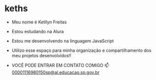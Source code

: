 # keths
- Meu nome é Ketllyn Freitas
- Estou estudando na Alura
- Estou me desenvolvendo na linguagem JavaScript 
- Utilizo esse espaço para minha organização e compartilhamento dos meu projetos desenvolvidos!!
  
 - VOCÊ PODE ENTRAR EM CONTATO COMIGO 📫
   00001116980150sp@al.educacao.sp.gov.br

